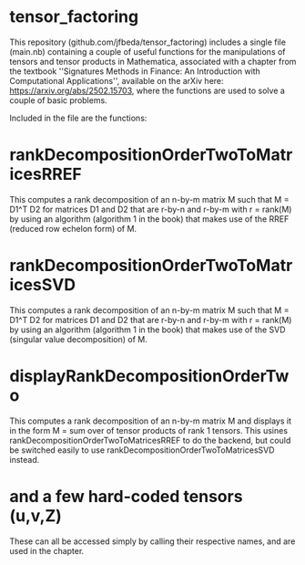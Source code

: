 # tensor_factoring

This repository (github.com/jfbeda/tensor_factoring) includes a single file (main.nb) containing a couple of useful functions for the manipulations of tensors and tensor products in Mathematica, associated with a chapter from the textbook ''Signatures Methods in Finance: An Introduction with Computational Applications'', available on the arXiv here: https://arxiv.org/abs/2502.15703, where the functions are used to solve a couple of basic problems.

Included in the file are the functions:

# rankDecompositionOrderTwoToMatricesRREF

This computes a rank decomposition of an n-by-m matrix M such that M = D1^T D2 for matrices D1 and D2 that are r-by-n and r-by-m with r =  rank(M) by using an algorithm (algorithm 1 in the book) that makes use of the RREF (reduced row echelon form) of M.

# rankDecompositionOrderTwoToMatricesSVD

This computes a rank decomposition of an n-by-m matrix M such that M = D1^T D2 for matrices D1 and D2 that are r-by-n and r-by-m with r =  rank(M) by using an algorithm (algorithm 1 in the book) that makes use of the SVD (singular value decomposition) of M.

# displayRankDecompositionOrderTwo

This computes a rank decomposition of an n-by-m matrix M and displays it in the form M = sum over of tensor products of rank 1 tensors. This usines rankDecompositionOrderTwoToMatricesRREF to do the backend, but could be switched easily to use rankDecompositionOrderTwoToMatricesSVD instead.

# and a few hard-coded tensors (u,v,Z)

These can all be accessed simply by calling their respective names, and are used in the chapter.
